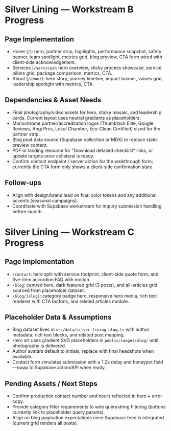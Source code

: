 # Silver Lining — Workstream B Progress

## Page Implementation
- Home (`/`): hero, partner strip, highlights, performance snapshot, safety banner, team spotlight, metrics grid, blog preview, CTA form wired with client-side acknowledgement.
- Services (`/services`): hero overview, sticky process showcase, service pillars grid, package comparison, metrics, CTA.
- About (`/about`): hero story, journey timeline, impact banner, values grid, leadership spotlight with metrics, CTA.

## Dependencies & Asset Needs
- Final photography/video assets for hero, sticky mosaic, and leadership cards. Current layout uses neutral gradients as placeholders.
- Monochrome partner/accreditation logos (Thumbtack Elite, Google Reviews, Angi Pros, Local Chamber, Eco-Clean Certified) sized for the partner strip.
- Blog post data source (Supabase collection or MDX) to replace static preview content.
- PDF or landing resource for "Download detailed checklist" links, or update targets once collateral is ready.
- Confirm contact endpoint / server action for the walkthrough form; currently the CTA form only shows a client-side confirmation state.

## Follow-ups
- Align with design/brand lead on final color tokens and any additional accents (seasonal campaigns).
- Coordinate with Supabase workstream for inquiry submission handling before launch.

# Silver Lining — Workstream C Progress

## Page Implementation
- `/contact`: hero split with service footprint, client-side quote form, and five-item accordion FAQ with motion.
- `/blog`: centred hero, dark featured grid (3 posts), and all-articles grid sourced from placeholder dataset.
- `/blog/[slug]`: category badge hero, responsive hero media, rich text renderer with CTA buttons, and related articles module.

## Placeholder Data & Assumptions
- Blog dataset lives in `src/data/silver-lining-blog.ts` with author metadata, rich text blocks, and related post mapping.
- Hero art uses gradient SVG placeholders in `public/images/blog/` until photography is delivered.
- Author avatars default to initials; replace with final headshots when available.
- Contact form simulates submission with a 1.2s delay and honeypot field—swap to Supabase action/API when ready.

## Pending Assets / Next Steps
- Confirm production contact number and hours reflected in hero + error copy.
- Provide category filter requirements to wire querystring filtering (buttons currently link to placeholder query params).
- Align on blog pagination expectations once Supabase feed is integrated (current grid renders all posts).
